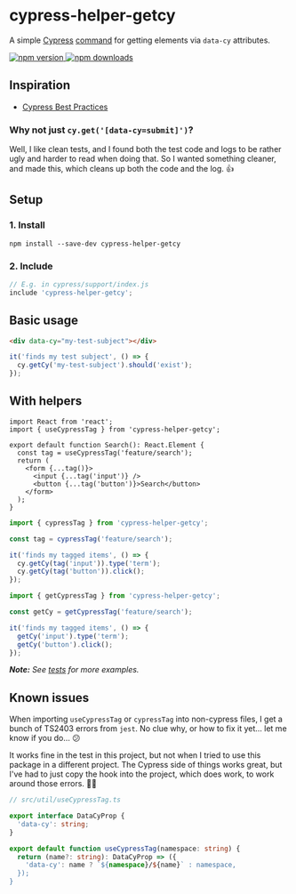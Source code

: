 # cypress-helper-getcy

A simple [Cypress](https://www.cypress.io/) [command](https://docs.cypress.io/api/cypress-api/custom-commands.html) for getting elements via `data-cy` attributes.

[![npm version](https://img.shields.io/npm/v/cypress-helper-getcy.svg?style=flat-square) ![npm downloads](https://img.shields.io/npm/dm/cypress-helper-getcy?style=flat-square)](https://www.npmjs.com/package/cypress-helper-getcy)

## Inspiration

- [Cypress Best Practices](https://docs.cypress.io/guides/references/best-practices.html#Selecting-Elements)

### Why not just `cy.get('[data-cy=submit]')`?

Well, I like clean tests, and I found both the test code and logs to be rather ugly and harder to read when doing that. So I wanted something cleaner, and made this, which cleans up both the code and the log. 👍

## Setup

### 1. Install

```shell
npm install --save-dev cypress-helper-getcy
```

### 2. Include

```js
// E.g. in cypress/support/index.js
include 'cypress-helper-getcy';
```

## Basic usage

```html
<div data-cy="my-test-subject"></div>
```

```ts
it('finds my test subject', () => {
  cy.getCy('my-test-subject').should('exist');
});
```

## With helpers

```tsx
import React from 'react';
import { useCypressTag } from 'cypress-helper-getcy';

export default function Search(): React.Element {
  const tag = useCypressTag('feature/search');
  return (
    <form {...tag()}>
      <input {...tag('input')} />
      <button {...tag('button')}>Search</button>
    </form>
  );
}
```

```ts
import { cypressTag } from 'cypress-helper-getcy';

const tag = cypressTag('feature/search');

it('finds my tagged items', () => {
  cy.getCy(tag('input')).type('term');
  cy.getCy(tag('button')).click();
});
```

```ts
import { getCypressTag } from 'cypress-helper-getcy';

const getCy = getCypressTag('feature/search');

it('finds my tagged items', () => {
  getCy('input').type('term');
  getCy('button').click();
});
```

_**Note:** See [tests](test/tests/getCy.ts) for more examples._

## Known issues

When importing `useCypressTag` or `cypressTag` into non-cypress files, I get a bunch of TS2403 errors from `jest`. No clue why, or how to fix it yet... let me know if you do... 😕

It works fine in the test in this project, but not when I tried to use this package in a different project. The Cypress side of things works great, but I've had to just copy the hook into the project, which does work, to work around those errors. 🤷‍♂️

```ts
// src/util/useCypressTag.ts

export interface DataCyProp {
  'data-cy': string;
}

export default function useCypressTag(namespace: string) {
  return (name?: string): DataCyProp => ({
    'data-cy': name ? `${namespace}/${name}` : namespace,
  });
}
```
